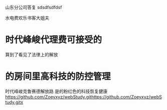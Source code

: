 山东分公司答复
sdsdfsdfdsf

水电费欢乐书客大姐夫

时代峰峻代理费可接受的
=======
算到了看见了法律上的解放

的房间里高科技的防控管理
=======
时代峰峻克鲁赛德解放路
是的粉红色的科技恢复健康
https://github.com/Zoeyxyz/webStudy.githttps://github.com/Zoeyxyz/webStudy.gitx
